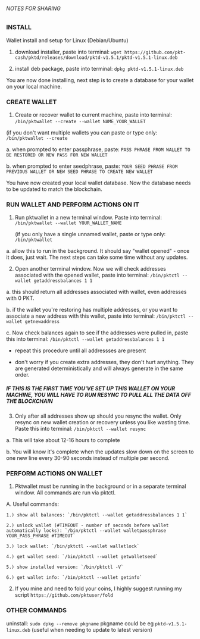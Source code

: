 ###### NOTES FOR SHARING ######

### INSTALL

Wallet install and setup for Linux (Debian/Ubuntu)
1. download installer, paste into terminal:
`wget https://github.com/pkt-cash/pktd/releases/download/pktd-v1.5.1/pktd-v1.5.1-linux.deb`

2. install deb package, paste into terminal:
`dpkg pktd-v1.5.1-linux.deb`

You are now done installing, next step is to create a database for your wallet on your local machine.

### CREATE WALLET

1. Create or recover wallet to current machine, paste into terminal:
`/bin/pktwallet --create --wallet NAME_YOUR_WALLET`

  (if you don't want multiple wallets you can paste or type only: `/bin/pktwallet --create`

  a. when prompted to enter passphrase, paste:
`PASS PHRASE FROM WALLET TO BE RESTORED OR NEW PASS FOR NEW WALLET`
 
  b. when prompted to enter seedphrase, paste: 
`YOUR SEED PHRASE FROM PREVIOUS WALLET OR NEW SEED PHRASE TO CREATE NEW WALLET`

You have now created your local wallet database. Now the database needs to be updated to match the blockchain.

### RUN WALLET AND PERFORM ACTIONS ON IT

1. Run pktwallet in a new terminal window. Paste into terminal:
`/bin/pktwallet --wallet YOUR_WALLET_NAME`

    (if you only have a single unnamed wallet, paste or type only: `/bin/pktwallet`

  a. allow this to run in the background. It should say "wallet opened" - once it does, just wait. The next steps can take some time without any updates.

2. Open another terminal window. Now we will check addresses associated with the opened wallet, paste into terminal:
`/bin/pktctl --wallet getaddressbalances 1 1`

  a. this should return all addresses associated with wallet, even addresses with 0 PKT.
  
  b. if the wallet you're restoring has multiple addresses, or you want to associate a new address with this wallet, paste into terminal:
`/bin/pktctl --wallet getnewaddress`
  
  c. Now check balances again to see if the addresses were pulled in, paste this into terminal:
`/bin/pktctl --wallet getaddressbalances 1 1`
  
  - repeat this procedure until all addressses are present
  
  - don't worry if you create extra addresses, they don't hurt anything. They are generated deterministically and will always generate in the same order.

##### IF THIS IS THE FIRST TIME YOU'VE SET UP THIS WALLET ON YOUR MACHINE, YOU WILL HAVE TO RUN RESYNC TO PULL ALL THE DATA OFF THE BLOCKCHAIN

3. Only after all addresses show up should you resync the wallet. Only resync on new wallet creation or recovery unless you like wasting time. Paste this into terminal:
`/bin/pktctl --wallet resync`

  a. This will take about 12-16 hours to complete
  
  b. You will know it's complete when the updates slow down on the screen to one new line every 30-90 seconds instead of multiple per second.

### PERFORM ACTIONS ON WALLET

1. Pktwallet must be running in the background or in a separate terminal window. All commands are run via pktctl.

  A. Useful commands:
    
    1.) show all balances: `/bin/pktctl --wallet getaddressbalances 1 1`
    
    2.) unlock wallet (#TIMEOUT - number of seconds before wallet automatically locks): `/bin/pktctl --wallet walletpassphrase YOUR_PASS_PHRASE #TIMEOUT`
    
    3.) lock wallet: `/bin/pktctl --wallet walletlock`
    
    4.) get wallet seed: `/bin/pktctl --wallet getwalletseed`
    
    5.) show installed version: `/bin/pktctl -V`
    
    6.) get wallet info: `/bin/pktctl --wallet getinfo`

2. If you mine and need to fold your coins, I highly suggest running my script `https://github.com/pktuser/fold`
  
### OTHER COMMANDS ###

uninstall: `sudo dpkg --remove pkgname` pkgname could be eg `pktd-v1.5.1-linux.deb`
(useful when needing to update to latest version)
